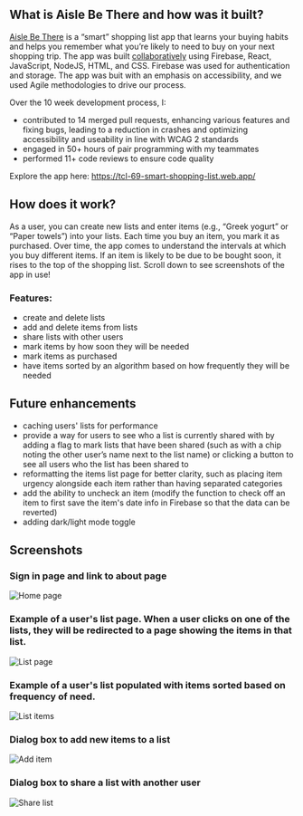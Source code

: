## What is Aisle Be There and how was it built?

[Aisle Be There](https://tcl-69-smart-shopping-list.web.app/) is a “smart” shopping list app that learns your buying habits and helps you remember what you’re likely to need to buy on your next shopping trip. The app was built [collaboratively](https://github.com/amalyam/aisle-be-there/blob/main/CONTRIBUTORS.md) using Firebase, React, JavaScript, NodeJS, HTML, and CSS. Firebase was used for authentication and storage. The app was buit with an emphasis on accessibility, and we used Agile methodologies to drive our process.

Over the 10 week development process, I:
- contributed to 14 merged pull requests, enhancing various features and fixing bugs, leading to a reduction in crashes and optimizing accessibility and useability in line with WCAG 2 standards
- engaged in 50+ hours of pair programming with my teammates
- performed 11+ code reviews to ensure code quality

Explore the app here: https://tcl-69-smart-shopping-list.web.app/

## How does it work?

As a user, you can create new lists and enter items (e.g., “Greek yogurt” or “Paper towels”) into your lists. Each time you buy an item, you mark it as purchased. Over time, the app comes to understand the intervals at which you buy different items. If an item is likely to be due to be bought soon, it rises to the top of the shopping list. Scroll down to see screenshots of the app in use!

### Features:
   - create and delete lists
   - add and delete items from lists
   - share lists with other users
   - mark items by how soon they will be needed
   - mark items as purchased
   - have items sorted by an algorithm based on how frequently they will be needed

## Future enhancements
 - caching users' lists for performance
 - provide a way for users to see who a list is currently shared with by adding a flag to mark lists that have been shared (such as with a chip noting the other user’s name next to the list name) or clicking a button to see all users who the list has been shared to
 - reformatting the items list page for better clarity, such as placing item urgency alongside each item rather than having separated categories
 - add the ability to uncheck an item (modify the function to check off an item to first save the item's date info in Firebase so that the data can be reverted)
 - adding dark/light mode toggle

## Screenshots

### Sign in page and link to about page
![Home page](./readme-screenshots/homepage.png)

### Example of a user's list page. When a user clicks on one of the lists, they will be redirected to a page showing the items in that list.
![List page](./readme-screenshots/list-page.png)

### Example of a user's list populated with items sorted based on frequency of need.
![List items](./readme-screenshots/list-items.png)

### Dialog box to add new items to a list
![Add item](./readme-screenshots/add-item.png)

### Dialog box to share a list with another user
![Share list](./readme-screenshots/share-list.png)

